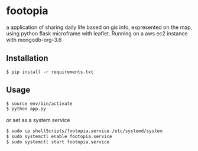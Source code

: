 # footopia
a application of sharing daily life based on gis info, expresented on the 
map, using python flask microframe with leaflet. Running on a aws ec2 instance 
with mongodb-org-3.6

## Installation
```
$ pip install -r requirements.txt
```

## Usage
```bash
$ source env/bin/activate
$ python app.py 
```
or set as a system service
```bash
$ sudo cp shellScripts/footopia.service /etc/systemd/system
$ sudo systemctl enable footopia.service
$ sudo systemctl start footopia.service
```